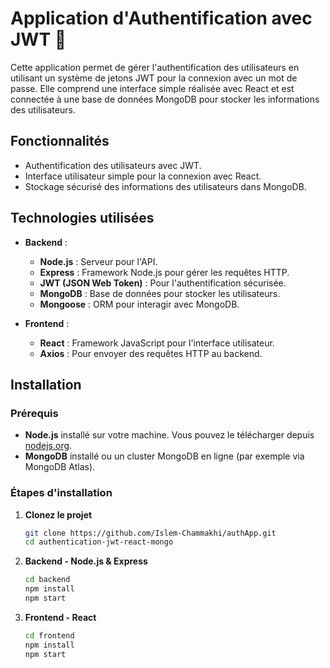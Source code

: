 # Application d'Authentification avec JWT 🚀

Cette application permet de gérer l'authentification des utilisateurs en utilisant un système de jetons JWT pour la connexion avec un mot de passe. Elle comprend une interface simple réalisée avec React et est connectée à une base de données MongoDB pour stocker les informations des utilisateurs.

## Fonctionnalités

- Authentification des utilisateurs avec JWT.
- Interface utilisateur simple pour la connexion avec React.
- Stockage sécurisé des informations des utilisateurs dans MongoDB.

## Technologies utilisées

- **Backend** :
  - **Node.js** : Serveur pour l'API.
  - **Express** : Framework Node.js pour gérer les requêtes HTTP.
  - **JWT (JSON Web Token)** : Pour l'authentification sécurisée.
  - **MongoDB** : Base de données pour stocker les utilisateurs.
  - **Mongoose** : ORM pour interagir avec MongoDB.

- **Frontend** :
  - **React** : Framework JavaScript pour l'interface utilisateur.
  - **Axios** : Pour envoyer des requêtes HTTP au backend.

## Installation

### Prérequis

- **Node.js** installé sur votre machine. Vous pouvez le télécharger depuis [nodejs.org](https://nodejs.org/).
- **MongoDB** installé ou un cluster MongoDB en ligne (par exemple via MongoDB Atlas).

### Étapes d'installation

1. **Clonez le projet**
   ```bash
   git clone https://github.com/Islem-Chammakhi/authApp.git
   cd authentication-jwt-react-mongo
   
2. **Backend - Node.js & Express**
   ```bash
   cd backend
   npm install
   npm start
3. **Frontend - React**
   ```bash
   cd frontend
   npm install
   npm start
